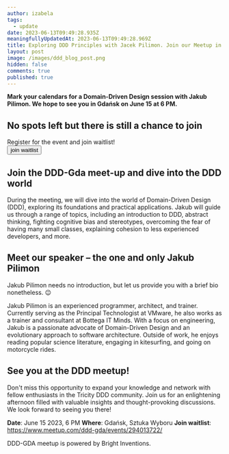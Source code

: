 ```yaml
---
author: izabela
tags:
  - update
date: 2023-06-13T09:49:28.935Z
meaningfullyUpdatedAt: 2023-06-13T09:49:28.969Z
title: Exploring DDD Principles with Jacek Pilimon. Join our Meetup in Gdańsk
layout: post
image: /images/ddd_blog_post.png
hidden: false
comments: true
published: true
---
```

**Mark your calendars for a Domain-Driven Design session with Jakub Pilimon. We hope to see you in Gdańsk on June 15 at 6 PM.**

<div class='block-button'><h2>No spots left but there is still a chance to join</h2><div>Register for the event and join waitlist!</div><a href="https://www.meetup.com/ddd-gda/events/294013722/"><button>join waitlist</button></a></div>

## Join the DDD-Gda meet-up and dive into the DDD world

During the meeting, we will dive into the world of Domain-Driven Design (DDD), exploring its foundations and practical applications. Jakub will guide us through a range of topics, including an introduction to DDD, abstract thinking, fighting cognitive bias and stereotypes, overcoming the fear of having many small classes, explaining cohesion to less experienced developers, and more.

## Meet our speaker – the one and only Jakub Pilimon

Jakub Pilimon needs no introduction, but let us provide you with a brief bio nonetheless. 😉

Jakub Pilimon is an experienced programmer, architect, and trainer. Currently serving as the Principal Technologist at VMware, he also works as a trainer and consultant at Bottega IT Minds. With a focus on engineering, Jakub is a passionate advocate of Domain-Driven Design and an evolutionary approach to software architecture. Outside of work, he enjoys reading popular science literature, engaging in kitesurfing, and going on motorcycle rides.

## See you at the DDD meetup!

Don't miss this opportunity to expand your knowledge and network with fellow enthusiasts in the Tricity DDD community. Join us for an enlightening afternoon filled with valuable insights and thought-provoking discussions. We look forward to seeing you there!

**Date**: June 15 2023, 6 PM
**Where**: Gdańsk, Sztuka Wyboru
**Join waitlist**: https://www.meetup.com/ddd-gda/events/294013722/

DDD-GDA meetup is powered by Bright Inventions.